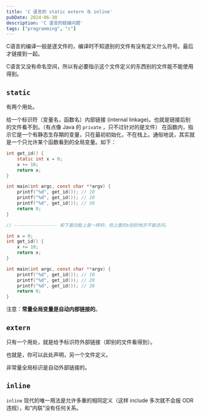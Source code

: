 ```yaml
---
title: 'C 语言的 static extern 与 inline'
pubDate: 2024-06-30
description: 'C 语言的链接问题'
tags: ["programming", "c"]
---
```



C语言的编译一般是逐文件的，编译时不知道别的文件有没有定义什么符号。最后才链接到一起。

C语言又没有命名空间，所以有必要指示这个文件定义的东西别的文件能不能使用得到。

## `static`

有两个用处。

给一个标识符（变量名，函数名）内部链接 (internal linkage)。也就是链接后别的文件看不到。（有点像 Java 的 `private` ，只不过针对的是文件）
在函数内，指示它是一个有静态生存期的变量，只在最初初始化，不在栈上。通俗地说，其实就是一个只允许某个函数看到的全局变量。如下：

```c
int get_id() {
    static int x = 0;
    x += 10;
    return x;
}

int main(int argc, const char **argv) {
    printf("%d", get_id()); // 10
    printf("%d", get_id()); // 20
    printf("%d", get_id()); // 30
    return 0;
}

// ---------------- 和下面功能上是一样的，但上面的x别的地方不能访问。

int x = 0;
int get_id() {
    x += 10;
    return x;
}

int main(int argc, const char **argv) {
    printf("%d", get_id()); // 10
    printf("%d", get_id()); // 20
    printf("%d", get_id()); // 30
    return 0;
}
```

注意：**常量全局变量是自动内部链接的**。

## `extern`
只有一个用处，就是给予标识符外部链接（即别的文件看得到）。

也就是，你可以此处声明，另一个文件定义。

非常量全局标识是自动外部链接的。

## `inline`

`inline` 现代的唯一用法是允许多重的相同定义（这样 include 多次就不会报 ODR 违规），和“内联”没有任何关系。